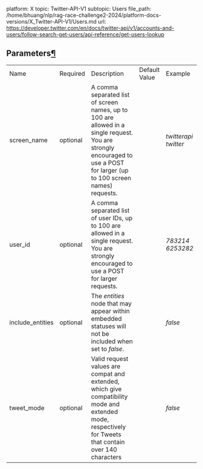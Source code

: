 platform: X
topic: Twitter-API-V1
subtopic: Users
file_path: /home/bhuang/nlp/rag-race-challenge2-2024/platform-docs-versions/X_Twitter-API-V1/Users.md
url: https://developer.twitter.com/en/docs/twitter-api/v1/accounts-and-users/follow-search-get-users/api-reference/get-users-lookup

## Parameters[¶](#parameters "Permalink to this headline")

|     |     |     |     |     |
| --- | --- | --- | --- | --- |
| Name | Required | Description | Default Value | Example |
| screen\_name | optional | A comma separated list of screen names, up to 100 are allowed in a single request. You are strongly encouraged to use a POST for larger (up to 100 screen names) requests. |     | _twitterapi twitter_ |
| user\_id | optional | A comma separated list of user IDs, up to 100 are allowed in a single request. You are strongly encouraged to use a POST for larger requests. |     | _783214 6253282_ |
| include\_entities | optional | The _entities_ node that may appear within embedded statuses will not be included when set to _false_. |     | _false_ |
| tweet\_mode | optional | Valid request values are compat and extended, which give compatibility mode and extended mode, respectively for Tweets that contain over 140 characters |     | _false_ |